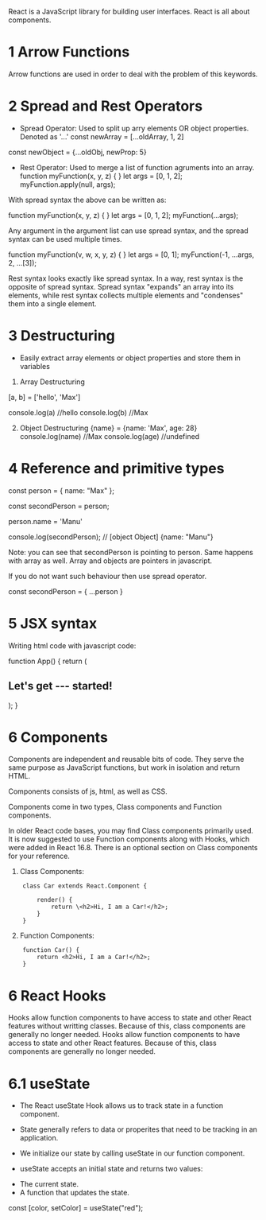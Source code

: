 React is a JavaScript library for building user interfaces.
React is all about components.

# 1 Arrow Functions
Arrow functions are used in order to deal with the problem of this keywords.

# 2 Spread and Rest Operators
+ Spread Operator: Used to split up arry elements OR object properties. Denoted as '...'
const newArray = [...oldArray, 1, 2]

const newObject = {...oldObj, newProp: 5}

+ Rest Operator: Used to merge a list of function agruments into an array.
function myFunction(x, y, z) { }
let args = [0, 1, 2];
myFunction.apply(null, args);

With spread syntax the above can be written as:

function myFunction(x, y, z) { }
let args = [0, 1, 2];
myFunction(...args);

Any argument in the argument list can use spread syntax, and the spread syntax can be used multiple times.

function myFunction(v, w, x, y, z) { }
let args = [0, 1];
myFunction(-1, ...args, 2, ...[3]);

Rest syntax looks exactly like spread syntax. In a way, rest syntax is the opposite of spread syntax. Spread syntax "expands" an array into its elements, while rest syntax collects multiple elements and "condenses" them into a single element.

# 3 Destructuring
+ Easily extract array elements or object properties and store them in variables

1. Array Destructuring

[a, b] = ['hello', 'Max']

console.log(a) //hello
console.log(b) //Max

2. Object Destructuring
{name} = {name: 'Max', age: 28}
console.log(name) //Max
console.log(age) //undefined


# 4 Reference and primitive types
const person = {
	name: "Max"
};

const secondPerson = person;

person.name = 'Manu'

console.log(secondPerson); // [object Object] {name: "Manu"}

Note: you can see that secondPerson is pointing to person. Same happens with array as well.
Array and objects are pointers in javascript.


If you do not want such behaviour then use spread operator.

const secondPerson = {
	...person
}

# 5 JSX syntax
Writing html code with javascript code:

function App() {
  return (
    <div>
      <h2>Let's get --- started!</h2>
    </div>
  );
}


# 6 Components
Components are independent and reusable bits of code. They serve the same purpose as JavaScript functions, but work in isolation and return HTML.

Components consists of js, html, as well as CSS.

Components come in two types, Class components and Function components.

In older React code bases, you may find Class components primarily used. It is now suggested to use Function components along with Hooks, which were added in React 16.8. There is an optional section on Class components for your reference.

1. Class Components:
```
	class Car extends React.Component {

		render() {
			return \<h2>Hi, I am a Car!</h2>;
		}
	}
```

2. Function Components:

```
	function Car() {
  		return <h2>Hi, I am a Car!</h2>;
	}
```

# 6 React Hooks
Hooks allow function components to have access to state and other React features without writting classes. Because of this, class components are generally no longer needed.
Hooks allow function components to have access to state and other React features. Because of this, class components are generally no longer needed.

# 6.1 useState
+ The React useState Hook allows us to track state in a function component.

+ State generally refers to data or properites that need to be tracking in an application.

+ We initialize our state by calling useState in our function component.

+ useState accepts an initial state and returns two values:
- The current state.
- A function that updates the state.

const [color, setColor] = useState("red");
